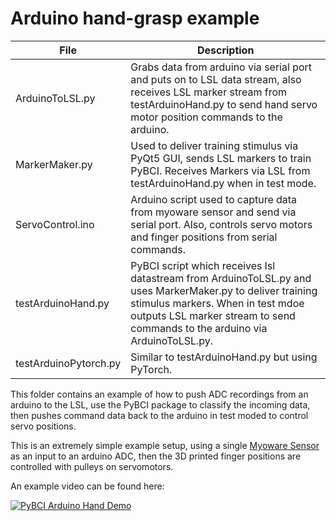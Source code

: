# Arduino hand-grasp example

| File             | Description |
|------------------|-------------|
| ArduinoToLSL.py | Grabs data from arduino via serial port and puts on to LSL data stream, also receives LSL marker stream from testArduinoHand.py to send hand servo motor position commands to the arduino. |
| MarkerMaker.py  | Used to deliver training stimulus via PyQt5 GUI, sends LSL markers to train PyBCI. Receives Markers via LSL from testArduinoHand.py when in test mode. |
| ServoControl.ino | Arduino script used to capture data from myoware sensor and send via serial port. Also, controls servo motors and finger positions from serial commands. |
| testArduinoHand.py | PyBCI script which receives lsl datastream from ArduinoToLSL.py and uses MarkerMaker.py to deliver training stimulus markers. When in test mdoe outputs LSL marker stream to send commands to the arduino via ArduinoToLSL.py. |
| testArduinoPytorch.py | Similar to testArduinoHand.py but using PyTorch. |

This folder contains an example of how to push ADC recordings from an arduino to the LSL, use the PyBCI package to classify the incoming data, then pushes command data back to the arduino in test moded to control servo positions.

This is an extremely simple example setup, using a single [Myoware Sensor](https://myoware.com/products/muscle-sensor/) as an input to an arduino ADC, then the 3D printed finger positions are controlled with pulleys on servomotors. 

An example video can be found here:

[![PyBCI Arduino Hand Demo](https://img.youtube.com/vi/InEbiykeinQ/0.jpg)](https://www.youtube.com/watch?v=InEbiykeinQ)
